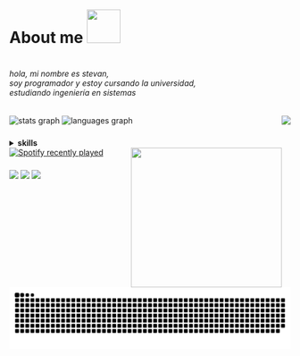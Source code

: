 
### <h1>About me <img src="https://media.tenor.com/hW_mTYy_zS4AAAAi/gojo-satoru.gif" height ="60" width = "60"/><h1/>

###
<h6 align="left">hola, mi nombre es stevan, <br/> soy programador y estoy cursando la universidad,<br/> estudiando ingeniería en sistemas</h6>

###

<div align="left">
  <img src="https://github-readme-stats.vercel.app/api?username=stevan23k&hide_title=true&hide_rank=false&show_icons=false&include_all_commits=true&count_private=true&disable_animations=false&theme=dracula&locale=es&hide_border=true" height="150" alt="stats graph"  />
  <img src="https://github-readme-stats.vercel.app/api/top-langs?username=stevan23k&locale=es&hide_title=false&layout=compact&card_width=100&langs_count=5&theme=dracula&hide_border=true" height="150" alt="languages graph"  />
  <img align="right" height="140" src="https://media.tenor.com/VOQM9bXxYdQAAAAi/anime.gif"  />
</div>

###
<details>
  <summary><b>skills</b></summary>
<div>
  
  [![My Skills](https://skillicons.dev/icons?i=html,css,python,js,java,nodejs,npm)](https://skillicons.dev)
  
</div>

  <summary><b>db</b></summary>
<div>
  
  [![My Skills](https://skillicons.dev/icons?i=postgres,mongodb,mysql)](https://skillicons.dev)
  
</div>

  <summary><b>text</b></summary>
<div>
  
  [![My Skills](https://skillicons.dev/icons?i=vim,obsidian,neovim,notion)](https://skillicons.dev)
  
</div>
</details>
<div align="left">
  <a href="https://open.spotify.com/user/esteproo">
    <img src="https://spotify-recently-played-readme.vercel.app/api?user=esteproo&count=3&unique=false" alt="Spotify recently played"  />
  </a>
  <img align="right" src = "https://media1.tenor.com/m/3tvVB2VMVm8AAAAC/cute-anime.gif" height="250" width="270" />
</div>

###

###

<a href="https://github.com/stevan23k">
  <img src="https://img.shields.io/badge/github-%2324292e.svg?&style=for-the-badge&logo=github&logoColor=white alt=github style="margin-bottom: 5px;" /></a> 
  <a href="https://instagram.com/stevan23k">
  <img src="https://img.shields.io/badge/instagram-%23000000.svg?&style=for-the-badge&logo=instagram&logoColor=white alt=instagram style="margin-bottom: 5px;" /></a>
  <a href="https://www.youtube.com/@mariane124">
  <img src="https://img.shields.io/badge/youtube-%23EE4831.svg?&style=for-the-badge&logo=youtube&logoColor=white alt=youtube style="margin-bottom: 5px;" /></a> 

###

###

<br clear="both">

<img src="https://raw.githubusercontent.com/stevan23k/stevan23k/output/snake.svg" alt="Snake animation" />

###
